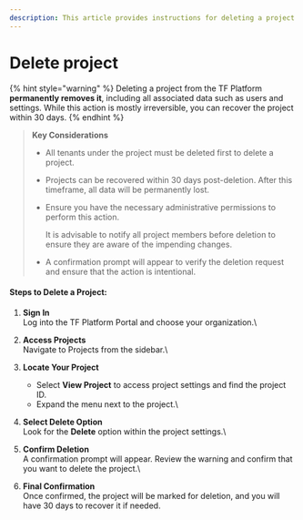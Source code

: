 ```yaml
---
description: This article provides instructions for deleting a project in the TF Platform.
---
```


# Delete project

{% hint style="warning" %}
Deleting a project from the TF Platform **permanently removes it**, including all associated data such as users and settings. While this action is mostly irreversible, you can recover the project within 30 days.
{% endhint %}

> **Key Considerations**
>
> * All tenants under the project must be deleted first to delete a project.&#x20;
> * Projects can be recovered within 30 days post-deletion. After this timeframe, all data will be permanently lost.
> *   Ensure you have the necessary administrative permissions to perform this action.
>
>     It is advisable to notify all project members before deletion to ensure they are aware of the impending changes.
> * A confirmation prompt will appear to verify the deletion request and ensure that the action is intentional.

#### Steps to Delete a Project:

1. **Sign In**\
   Log into the TF Platform Portal and choose your organization.\

2. **Access Projects** \
   Navigate to Projects from the sidebar.\

3. **Locate Your Project**
   * Select **View Project** to access project settings and find the project ID.
   * Expand the menu next to the project.\

4. **Select Delete Option**\
   Look for the **Delete** option within the project settings.\

5. **Confirm Deletion**\
   A confirmation prompt will appear. Review the warning and confirm that you want to delete the project.\

6. **Final Confirmation**\
   Once confirmed, the project will be marked for deletion, and you will have 30 days to recover it if needed.

